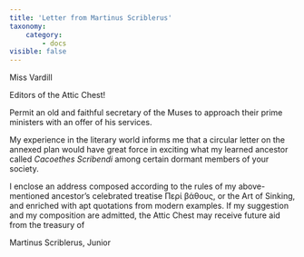 ```yaml
---
title: 'Letter from Martinus Scriblerus'
taxonomy:
    category:
        - docs
visible: false
---
```


<div class="author">Miss Vardill</div>

Editors of the Attic Chest!

Permit an old and faithful secretary of the Muses to approach their prime ministers with an offer of his services.  

My experience in the literary world informs me that a circular letter on the annexed plan would have great force in exciting what my learned ancestor called *Cacoethes Scribendi* among certain dormant members of your society.  

I enclose an address composed according to the rules of my above-mentioned ancestor’s celebrated treatise Περί βάθους, or the Art of Sinking, and enriched with apt quotations from modern examples. If my suggestion and my composition are admitted, the Attic Chest may receive future aid from the treasury of 

Martinus Scriblerus, Junior
